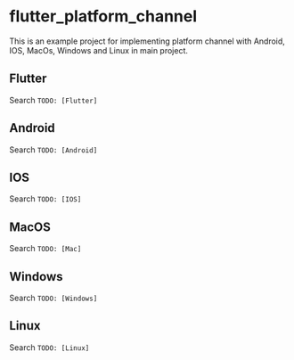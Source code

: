 # flutter_platform_channel

This is an example project for implementing platform channel with Android, IOS, MacOs, Windows and Linux in main project.

## Flutter

Search `TODO: [Flutter]`

## Android

Search `TODO: [Android]`

## IOS

Search `TODO: [IOS]`

## MacOS

Search `TODO: [Mac]`

## Windows

Search `TODO: [Windows]`

## Linux

Search `TODO: [Linux]`
